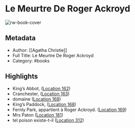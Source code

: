 # Le Meurtre De Roger Ackroyd

![rw-book-cover](https://m.media-amazon.com/images/I/41hSxUsw+yL._SY160.jpg)

## Metadata
- Author: [[Agatha Christie]]
- Full Title: Le Meurtre De Roger Ackroyd
- Category: #books

## Highlights
- King’s Abbot, ([Location 162](https://readwise.io/to_kindle?action=open&asin=B0B68FWZSC&location=162))
- Cranchester, ([Location 163](https://readwise.io/to_kindle?action=open&asin=B0B68FWZSC&location=163))
- domaine ([Location 168](https://readwise.io/to_kindle?action=open&asin=B0B68FWZSC&location=168))
- King’s Paddock, ([Location 168](https://readwise.io/to_kindle?action=open&asin=B0B68FWZSC&location=168))
- Fernly Park, appartient à Roger Ackroyd. ([Location 169](https://readwise.io/to_kindle?action=open&asin=B0B68FWZSC&location=169))
- Mrs Paton ([Location 181](https://readwise.io/to_kindle?action=open&asin=B0B68FWZSC&location=181))
- tel poison existe-t-il ([Location 312](https://readwise.io/to_kindle?action=open&asin=B0B68FWZSC&location=312))
